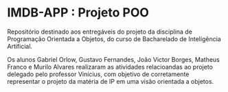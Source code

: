 # IMDB-APP : Projeto POO
Repositório destinado aos entregáveis do projeto da disciplina de Programação Orientada a Objetos, do curso de Bacharelado de Inteligência Artificial.

Os alunos Gabriel Orlow, Gustavo Fernandes, João Victor Borges, Matheus Franco e Murilo Alvares realizaram as atividades relacioandas ao projeto delegado pelo professor Vinícius,
com objetivo de corretamente representar o projeto da matéria de IP em uma visão orientada a objetos.

